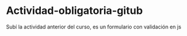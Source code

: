 # Actividad-obligatoria-gitub
Subí la actividad anterior del curso, es un formulario con validación en js
